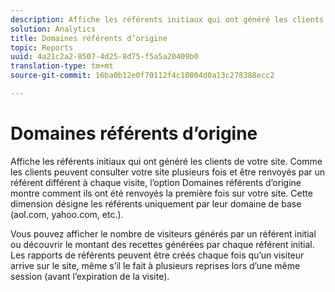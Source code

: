 ```yaml
---
description: Affiche les référents initiaux qui ont généré les clients de votre site. Comme les clients peuvent consulter votre site plusieurs fois et être renvoyés par un référent différent à chaque visite, l’option Domaines référents d’origine montre comment ils ont été renvoyés la première fois sur votre site. Cette dimension désigne les référents uniquement par leur domaine de base (aol.com, yahoo.com, etc.).
solution: Analytics
title: Domaines référents d’origine
topic: Reports
uuid: 4a21c2a2-8507-4d25-8d75-f5a5a20409b0
translation-type: tm+mt
source-git-commit: 16ba0b12e0f70112f4c10804d0a13c278388ecc2

---
```



# Domaines référents d’origine

Affiche les référents initiaux qui ont généré les clients de votre site. Comme les clients peuvent consulter votre site plusieurs fois et être renvoyés par un référent différent à chaque visite, l’option Domaines référents d’origine montre comment ils ont été renvoyés la première fois sur votre site. Cette dimension désigne les référents uniquement par leur domaine de base (aol.com, yahoo.com, etc.).

Vous pouvez afficher le nombre de visiteurs générés par un référent initial ou découvrir le montant des recettes générées par chaque référent initial. Les rapports de référents peuvent être créés chaque fois qu’un visiteur arrive sur le site, même s’il le fait à plusieurs reprises lors d’une même session (avant l’expiration de la visite).
